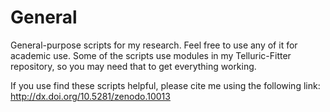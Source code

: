 General
=======

General-purpose scripts for my research. Feel free to use any of it for academic use. Some of the scripts use modules in my Telluric-Fitter repository, so you may need that to get everything working.

If you use find these scripts helpful, please cite me using the following link: http://dx.doi.org/10.5281/zenodo.10013
